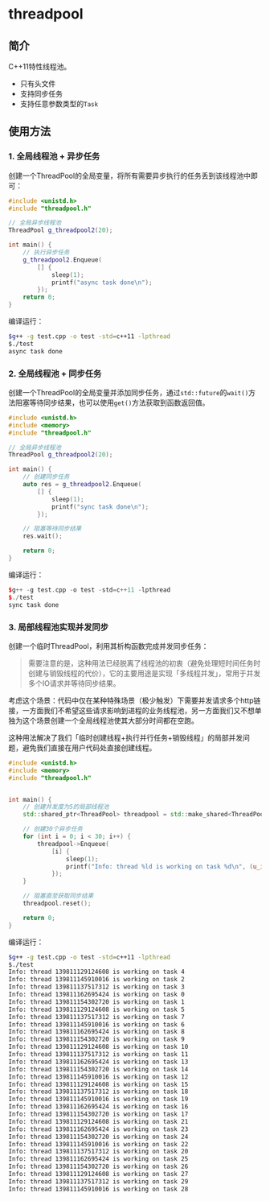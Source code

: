 # threadpool

## 简介

C++11特性线程池。

* 只有头文件
* 支持同步任务
* 支持任意参数类型的`Task`

## 使用方法

### 1. 全局线程池 + 异步任务

创建一个ThreadPool的全局变量，将所有需要异步执行的任务丢到该线程池中即可：

```c++
#include <unistd.h>
#include "threadpool.h"

// 全局异步线程池
ThreadPool g_threadpool2(20);

int main() {
    // 执行异步任务
    g_threadpool2.Enqueue(
        [] {
            sleep(1);
            printf("async task done\n");
        });
    return 0;
}
```

编译运行：

```bash
$g++ -g test.cpp -o test -std=c++11 -lpthread
$./test 
async task done
```

### 2. 全局线程池 + 同步任务

创建一个ThreadPool的全局变量并添加同步任务，通过`std::future`的`wait()`方法阻塞等待同步结果，也可以使用`get()`方法获取到函数返回值。

```c++
#include <unistd.h>
#include <memory>
#include "threadpool.h"

// 全局异步线程池
ThreadPool g_threadpool2(20);

int main() {
    // 创建同步任务
    auto res = g_threadpool2.Enqueue(
        [] {
            sleep(1);
            printf("sync task done\n");
        });

    // 阻塞等待同步结果
    res.wait();

    return 0;
}
```

编译运行：

```c++
$g++ -g test.cpp -o test -std=c++11 -lpthread
$./test 
sync task done
```

### 3. 局部线程池实现并发同步

创建一个临时ThreadPool，利用其析构函数完成并发同步任务：
> 需要注意的是，这种用法已经脱离了线程池的初衷（避免处理短时间任务时创建与销毁线程的代价），它的主要用途是实现「多线程并发」，常用于并发多个IO请求并等待同步结果。

考虑这个场景：代码中仅在某种特殊场景（极少触发）下需要并发请求多个http链接，一方面我们不希望这些请求影响到进程的业务线程池，另一方面我们又不想单独为这个场景创建一个全局线程池使其大部分时间都在空跑。

这种用法解决了我们「临时创建线程+执行并行任务+销毁线程」的局部并发问题，避免我们直接在用户代码处直接创建线程。

```c++
#include <unistd.h>
#include <memory>
#include "threadpool.h"


int main() {
    // 创建并发度为5的局部线程池
    std::shared_ptr<ThreadPool> threadpool = std::make_shared<ThreadPool>(5);

    // 创建30个异步任务
    for (int i = 0; i < 30; i++) {
        threadpool->Enqueue(
            [i] {
                sleep(1);
                printf("Info: thread %ld is working on task %d\n", (u_int64_t)pthread_self(), i);
            });
    }

    // 阻塞直至获取同步结果
    threadpool.reset();

    return 0;
}
```

编译运行：

```bash
$g++ -g test.cpp -o test -std=c++11 -lpthread
$./test 
Info: thread 139811129124608 is working on task 4
Info: thread 139811145910016 is working on task 2
Info: thread 139811137517312 is working on task 3
Info: thread 139811162695424 is working on task 0
Info: thread 139811154302720 is working on task 1
Info: thread 139811129124608 is working on task 5
Info: thread 139811137517312 is working on task 7
Info: thread 139811145910016 is working on task 6
Info: thread 139811162695424 is working on task 8
Info: thread 139811154302720 is working on task 9
Info: thread 139811129124608 is working on task 10
Info: thread 139811137517312 is working on task 11
Info: thread 139811162695424 is working on task 13
Info: thread 139811154302720 is working on task 14
Info: thread 139811145910016 is working on task 12
Info: thread 139811129124608 is working on task 15
Info: thread 139811137517312 is working on task 18
Info: thread 139811145910016 is working on task 19
Info: thread 139811162695424 is working on task 16
Info: thread 139811154302720 is working on task 17
Info: thread 139811129124608 is working on task 21
Info: thread 139811162695424 is working on task 23
Info: thread 139811154302720 is working on task 24
Info: thread 139811145910016 is working on task 22
Info: thread 139811137517312 is working on task 20
Info: thread 139811162695424 is working on task 25
Info: thread 139811154302720 is working on task 26
Info: thread 139811129124608 is working on task 27
Info: thread 139811137517312 is working on task 29
Info: thread 139811145910016 is working on task 28
```
